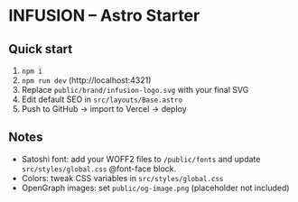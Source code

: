 # INFUSION – Astro Starter

## Quick start
1) `npm i`
2) `npm run dev` (http://localhost:4321)
3) Replace `public/brand/infusion-logo.svg` with your final SVG
4) Edit default SEO in `src/layouts/Base.astro`
5) Push to GitHub → import to Vercel → deploy

## Notes
- Satoshi font: add your WOFF2 files to `/public/fonts` and update `src/styles/global.css` @font-face block.
- Colors: tweak CSS variables in `src/styles/global.css`
- OpenGraph images: set `public/og-image.png` (placeholder not included)
